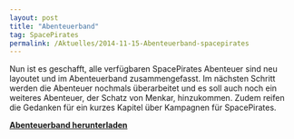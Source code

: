 ```yaml
---
layout: post
title: "Abenteuerband"
tag: SpacePirates
permalink: /Aktuelles/2014-11-15-Abenteuerband-spacepirates
---
```


Nun ist es geschafft, alle verfügbaren SpacePirates Abenteuer sind neu layoutet und im Abenteuerband zusammengefasst. Im nächsten Schritt werden die Abenteuer nochmals überarbeitet und es soll auch noch ein weiteres Abenteuer, der Schatz von Menkar, hinzukommen. Zudem reifen die Gedanken für ein kurzes Kapitel über Kampagnen für SpacePirates.

**[Abenteuerband herunterladen](https://spacepirates.jcgames.de/Publikationen/)**


